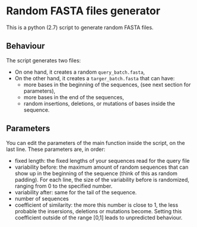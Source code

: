 # Random FASTA files generator

This is a python (2.7) script to generate random FASTA files.

## Behaviour

The script generates two files:

- On one hand, it creates a random `query_batch.fasta`,
- On the other hand, it creates a `targer_batch.fasta` that can have:
	* more bases in the beginning of the sequences, (see next section for parameters),
	* more bases in the end of the sequences,
	* random insertions, deletions, or mutations of bases inside the sequence.

## Parameters

You can edit the parameters of the main function inside the script, on the last line. These parameters are, in order:

- fixed length: the fixed lengths of your sequences read for the query file
- variability before: the maximum amount of random sequences that can show up in the beginning of the sequence (think of this as random padding). For each line, the size of the variability before is randomized, ranging from 0 to the specified number. 
- variability after: same for the tail of the sequence.
- number of sequences
- coefficient of similarity: the more this number is close to 1, the less probable the insersions, deletions or mutations become. Setting this coefficient outside of the range [0,1] leads to unpredicted behaviour.

